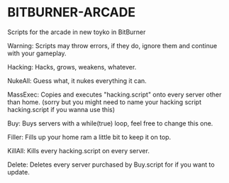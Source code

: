 # BITBURNER-ARCADE
Scripts for the arcade in new toyko in BitBurner

Warning:
Scripts may throw errors, if they do, ignore them and continue with your gameplay.

Hacking:
Hacks, grows, weakens, whatever.

NukeAll:
Guess what, it nukes everything it can.

MassExec:
Copies and executes "hacking.script" onto every server other than home.
(sorry but you might need to name your hacking script hacking.script if you wanna use this)

Buy:
Buys servers with a while(true) loop, feel free to change this one.

Filler:
Fills up your home ram a little bit to keep it on top.

KillAll:
Kills every hacking.script on every server.

Delete:
Deletes every server purchased by Buy.script for if you want to update.
